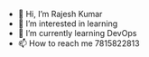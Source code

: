 - 👋 Hi, I’m Rajesh Kumar
- 👀 I’m interested in learning
- 🌱 I’m currently learning DevOps
- 📫 How to reach me 7815822813

<!---
rajeshdevopsprac/rajeshdevopsprac is a ✨ special ✨ repository because its `README.md` (this file) appears on your GitHub profile.
You can click the Preview link to take a look at your changes.
--->
